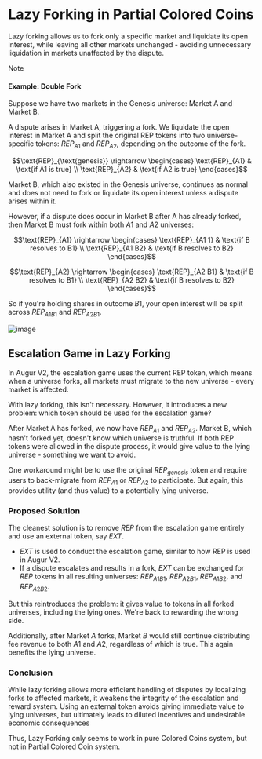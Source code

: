 # Lazy Forking in Partial Colored Coins

Lazy forking allows us to fork only a specific market and liquidate its open interest, while leaving all other markets unchanged - avoiding unnecessary liquidation in markets unaffected by the dispute.

>[!NOTE]
> #### Example: Double Fork
> 
> Suppose we have two markets in the Genesis universe: Market A and Market B.
> 
> A dispute arises in Market A, triggering a fork. We liquidate the open interest in Market A and split the original REP tokens into two universe-specific tokens: $REP_{A1}$ and $REP_{A2}$, depending on the outcome of the fork.
> 
> ```math
> \text{REP}_{\text{genesis}} \rightarrow 
> \begin{cases}
> \text{REP}_{A1} & \text{if A1 is true} \\
> \text{REP}_{A2} & \text{if A2 is true}
> \end{cases}
> ```
> 
> Market B, which also existed in the Genesis universe, continues as normal and does not need to fork or liquidate its open interest unless a dispute arises within it.
> 
> However, if a dispute does occur in Market B after A has already forked, then Market B must fork within both $A1$ and $A2$ universes:
> 
> ```math
> \text{REP}_{A1} \rightarrow 
> \begin{cases}
> \text{REP}_{A1 1} & \text{if B resolves to B1} \\
> \text{REP}_{A1 B2} & \text{if B resolves to B2}
> \end{cases}
> ```
> 
> ```math
> \text{REP}_{A2} \rightarrow 
> \begin{cases}
> \text{REP}_{A2 B1} & \text{if B resolves to B1} \\
> \text{REP}_{A2 B2} & \text{if B resolves to B2}
> \end{cases}
> ```
> 
> So if you're holding shares in outcome $B1$, your open interest will be split across $REP_{A1 B1}$ and $REP_{A2 B1}$.
> 
> ![image](https://hackmd.io/_uploads/Hkf9kzN7xe.png)
> 

## Escalation Game in Lazy Forking

In Augur V2, the escalation game uses the current REP token, which means when a universe forks, all markets must migrate to the new universe - every market is affected.

With lazy forking, this isn't necessary. However, it introduces a new problem: which token should be used for the escalation game?

After Market A has forked, we now have $REP_{A1}$ and $REP_{A2}$. Market B, which hasn't forked yet, doesn't know which universe is truthful. If both REP tokens were allowed in the dispute process, it would give value to the lying universe - something we want to avoid.

One workaround might be to use the original $REP_{genesis}$ token and require users to back-migrate from $REP_{A1}$ or $REP_{A2}$ to participate. But again, this provides utility (and thus value) to a potentially lying universe.

### Proposed Solution

The cleanest solution is to remove $REP$ from the escalation game entirely and use an external token, say $EXT$.

* $EXT$ is used to conduct the escalation game, similar to how REP is used in Augur V2.
* If a dispute escalates and results in a fork, $EXT$ can be exchanged for $REP$ tokens in all resulting universes: $REP_{A1 B1}$, $REP_{A2 B1}$, $REP_{A1 B2}$, and $REP_{A2 B2}$.

But this reintroduces the problem: it gives value to tokens in all forked universes, including the lying ones. We're back to rewarding the wrong side.

Additionally, after Market $A$ forks, Market $B$ would still continue distributing fee revenue to both $A1$ and $A2$, regardless of which is true. This again benefits the lying universe.

### Conclusion

While lazy forking allows more efficient handling of disputes by localizing forks to affected markets, it weakens the integrity of the escalation and reward system. Using an external token avoids giving immediate value to lying universes, but ultimately leads to diluted incentives and undesirable economic consequences

Thus, Lazy Forking only seems to work in pure Colored Coins system, but not in Partial Colored Coin system.
